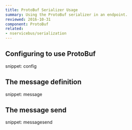 ```yaml
---
title: ProtoBuf Serializer Usage
summary: Using the ProtoBuf serializer in an endpoint.
reviewed: 2016-10-31
component: ProtoBuf
related:
- nservicebus/serialization
---
```


## Configuring to use ProtoBuf

snippet: config


## The message definition

snippet: message


## The message send

snippet: messagesend